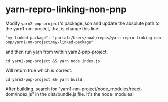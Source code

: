 # yarn-repro-linking-non-pnp

Modify `yarn2-pnp-project`'s package.json and update the absolute path to the yarn1-nm-project, that is change this line:

```
"my-linked-package": "portal:/Users/noah/repos/yarn-repro-linking-non-pnp/yarn1-nm-project/my-linked-package"
```

and then run yarn from within yarn2-pnp-project.

```
cd yarn2-pnp-project && yarn node index.js
```

Will return true which is correct.

```
cd yarn2-pnp-project && yarn build
```

After building, search for "yarn1-nm-project/node_modules/react-dom/index.js" in the dist/bundle.js file. It's the node_modules!
